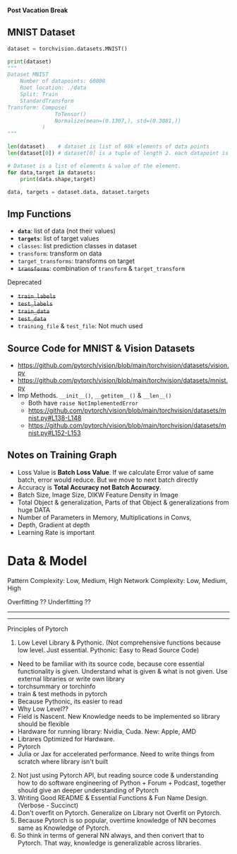 **Post Vacation Break**

## MNIST Dataset
```python
dataset = torchvision.datasets.MNIST()

print(dataset)
"""
Dataset MNIST
    Number of datapoints: 60000
    Root location: ./data
    Split: Train
    StandardTransform
Transform: Compose(
               ToTensor()
               Normalize(mean=(0.1307,), std=(0.3081,))
           )
"""

len(dataset)	# dataset is list of 60k elements of data points
len(dataset[0])	# dataset[0] is a tuple of length 2. each datapoint is data & its value

# Dataset is a list of elements & value of the element.
for data,target in datasets:
	print(data.shape,target)

data, targets = dataset.data, dataset.targets

```

## Imp Functions

- **`data`**: list of data (not their values)
- **`targets`**: list of target values
- `classes`: list prediction classes in dataset
- `transform`: transform on data
- `target_transforms`: transforms on target
- ~~`transforms`~~: combination of `transform` & `target_transform`

Deprecated
- ~~`train_labels`~~
- ~~`test_labels`~~
- ~~`train_data`~~
- ~~`test_data`~~
- `training_file` & `test_file`: Not much used

## Source Code for MNIST & Vision Datasets
- https://github.com/pytorch/vision/blob/main/torchvision/datasets/vision.py
- https://github.com/pytorch/vision/blob/main/torchvision/datasets/mnist.py
- Imp Methods. `__init__()`, `__getitem__()` & `__len__()`
	- Both have `raise NotImplementedError`
	- https://github.com/pytorch/vision/blob/main/torchvision/datasets/mnist.py#L138-L148
	- https://github.com/pytorch/vision/blob/main/torchvision/datasets/mnist.py#L152-L153

## Notes on Training Graph
- Loss Value is **Batch Loss Value**. If we calculate Error value of same batch, error would reduce. But we move to next batch directly
- Accuracy is **Total Accuracy not Batch Accuracy**.
- Batch Size, Image Size, DIKW Feature Density in Image
- Total Object & generalization, Parts of that Object & generalizations from huge DATA
- Number of Parameters in Memory, Multiplications in Convs, 
- Depth, Gradient at depth
- Learning Rate is important


# Data & Model
Pattern Complexity: Low, Medium, High
Network Complexity: Low, Medium, High

Overfitting  ??
Underfitting ??

----
---
Principles of Pytorch
1. Low Level Library & Pythonic. (Not comprehensive functions because low level. Just essential. Pythonic: Easy to Read Source Code)
- Need to be familiar with its source code, because core essential functionality is given. Understand what is given & what is not given. Use external libraries or write own library
- torchsummary or torchinfo
- train & test methods in pytorch
- Because Pythonic, its easier to read
- Why Low Level??
- Field is Nascent. New Knowledge needs to be implemented so library should be flexible
- Hardware for running library: Nvidia, Cuda. New: Apple, AMD
- Librares Optimized for Hardware. 
- Pytorch
- Julia or Jax for accelerated performance. Need to write things from scratch where library isn't built
2. Not just using Pytorch API, but reading source code & understanding how to do software engineering of Python + Forum + Podcast, together should give an deeper understanding of Pytorch
3. Writing Good README & Essential Functions & Fun Name Design. (Verbose - Succinct)
4. Don't overfit on Pytorch. Generalize on Library not Overfit on Pytorch.
1. Because Pytorch is so popular, overtime knowledge of NN becomes same as Knowledge of Pytorch.
2. So think in terms of general NN always, and then convert that to Pytorch. That way, knowledge is generalizable across libraries. 